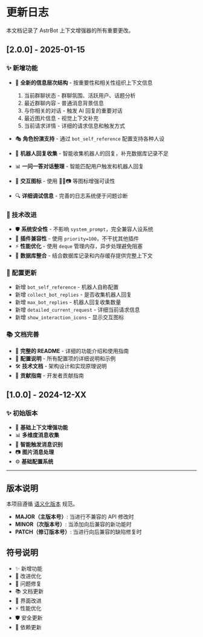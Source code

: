 # 更新日志

本文档记录了 AstrBot 上下文增强器的所有重要更改。

## [2.0.0] - 2025-01-15

### ✨ 新增功能
- 🎯 **全新的信息层次结构** - 按重要性和相关性组织上下文信息
  1. 当前群聊状态 - 群聊氛围、活跃用户、话题分析
  2. 最近群聊内容 - 普通消息背景信息
  3. 与你相关的对话 - 触发 AI 回复的重要对话
  4. 最近图片信息 - 视觉上下文补充
  5. 当前请求详情 - 详细的请求信息和触发方式

- 🎭 **角色扮演支持** - 通过 `bot_self_reference` 配置支持各种人设
- 🤖 **机器人回复收集** - 智能收集机器人的回复，补充数据库记录不足
- 📊 **一问一答对话整理** - 智能匹配用户触发和机器人回复
- 🎨 **交互图标** - 使用 👤🤖📷 等图标增强可读性
- 🔍 **详细调试信息** - 完善的日志系统便于问题诊断

### 🔧 技术改进
- 🛡️ **系统安全性** - 不影响 `system_prompt`，完全兼容人设系统
- 🔗 **插件兼容性** - 使用 `priority=100`，不干扰其他插件
- ⚡ **性能优化** - 使用 `deque` 管理内存，异步处理避免阻塞
- 🔄 **数据库整合** - 结合数据库记录和内存缓存提供完整上下文

### 📝 配置更新
- 新增 `bot_self_reference` - 机器人自称配置
- 新增 `collect_bot_replies` - 是否收集机器人回复
- 新增 `max_bot_replies` - 机器人回复收集数量
- 新增 `detailed_current_request` - 详细当前请求信息
- 新增 `show_interaction_icons` - 显示交互图标

### 📚 文档完善
- 📖 **完整的 README** - 详细的功能介绍和使用指南
- 🎯 **配置说明** - 所有配置项的详细说明和示例
- 🛠️ **技术文档** - 架构设计和实现原理说明
- 🤝 **贡献指南** - 开发者贡献指南

## [1.0.0] - 2024-12-XX

### ✨ 初始版本
- 🚀 **基础上下文增强功能**
- 📊 **多维度消息收集**
- 🎯 **智能触发消息识别**
- 📷 **图片消息处理**
- ⚙️ **基础配置系统**

---

## 版本说明

本项目遵循 [语义化版本](https://semver.org/lang/zh-CN/) 规范。

- **MAJOR（主版本号）**: 当进行不兼容的 API 修改时
- **MINOR（次版本号）**: 当添加向后兼容的新功能时
- **PATCH（修订版本号）**: 当进行向后兼容的缺陷修复时

## 符号说明

- ✨ 新增功能
- 🔧 改进优化
- 🐛 问题修复
- 📚 文档更新
- 🎨 界面改进
- ⚡ 性能优化
- 🛡️ 安全更新
- 🔗 依赖更新
